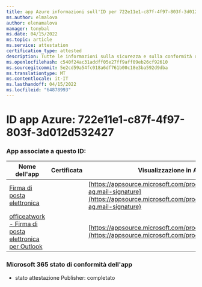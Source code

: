 ```yaml
---
title: app Azure informazioni sull'ID per 722e11e1-c87f-4f97-803f-3d012d532427
ms.author: elmalova
author: elenamalova
manager: tonybal
ms.date: 04/15/2022
ms.topic: article
ms.service: attestation
certification_type: attested
description: Tutte le informazioni sulla sicurezza e sulla conformità disponibili per 722e11e1-c87f-4f97-803f-3d012d532427.
ms.openlocfilehash: c540f24ac31addff05e27ff9aff09eb26cf92610
ms.sourcegitcommit: 5e2cd59a54fc018a6df761b00c18e3ba592d9dba
ms.translationtype: MT
ms.contentlocale: it-IT
ms.lasthandoff: 04/15/2022
ms.locfileid: "64878993"
---
```

# <a name="azure-app-id-722e11e1-c87f-4f97-803f-3d012d532427"></a>ID app Azure: 722e11e1-c87f-4f97-803f-3d012d532427


### <a name="apps-associated-with-this-id"></a>App associate a questo ID:
| **Nome dell'app** | **Certificata** | **Visualizzazione in AppSource** |
|--------------|---------------|-----------------------|
| [Firma di posta elettronica](../forward/officeatwork-ag.mail-signature.md) |  | [https://appsource.microsoft.com/product/office/officeatwork-ag.mail-signature](https://appsource.microsoft.com/product/office/officeatwork-ag.mail-signature) |
| [officeatwork - Firma di posta elettronica per Outlook](../forward/WA200003062.md) |  | [https://appsource.microsoft.com/product/office/WA200003062](https://appsource.microsoft.com/product/office/WA200003062) |

### <a name="microsoft-365-app-compliance-status"></a>Microsoft 365 stato di conformità dell'app
- stato attestazione Publisher: completato
